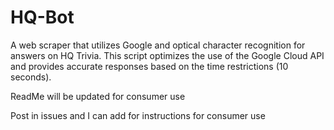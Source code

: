 # HQ-Bot
A web scraper that utilizes Google and optical character recognition for answers on HQ Trivia. This script optimizes the use of the Google Cloud API and provides accurate responses based on the time restrictions (10 seconds).

ReadMe will be updated for consumer use

Post in issues and I can add for instructions for consumer use


